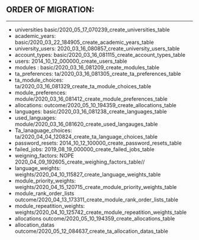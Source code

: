 ## ORDER OF MIGRATION:
---------------------
- universities                          basic/2020_05_17_070239_create_universities_table
- academic_years:                       basic/2020_03_22_184905_create_academic_years_table
- university_users:                     2020_03_16_080857_create_university_users_table
- account_types:                        basic/2020_03_16_081115_create_account_types_table
- users:                                2014_10_12_000000_create_users_table
- modules :                             basic/2020_03_16_081209_create_modules_table
- ta_preferences:                       ta/2020_03_16_081305_create_ta_preferences_table
- ta_module_choices:                    ta/2020_03_16_081329_create_ta_module_choices_table
- module_preferences:                   module/2020_03_16_081412_create_module_preferences_table
- allocations:                          outcome/2020_05_10_194359_create_allocations_table
- languages:                            basic/2020_03_16_081238_create_languages_table
- used_languages:                       module/2020_03_16_081620_create_used_langauges_table
- Ta_lanaguage_choices:                 ta/2020_04_04_120824_create_ta_language_choices_table
- password_resets:                      2014_10_12_100000_create_password_resets_table
- failed_jobs:                          2019_08_19_000000_create_failed_jobs_table
- weigning_factors:          NOPE       2020_04_09_192605_create_weighing_factors_table//
- language_weights:                     weights/2020_04_10_115827_create_language_weights_table
- module_priority_weights:              weights/2020_04_15_120715_create_module_priority_weights_table
- module_rank_order_lists               outcome/2020_04_13_173311_create_module_rank_order_lists_table
- module_repeatition_weights:           weights/2020_04_10_125742_create_module_repeatition_weights_table
- allocations                           outcome/2020_05_10_194359_create_allocations_table
- allocation_datas                      outcome/2020_05_12_084637_create_ta_allocation_datas_table

